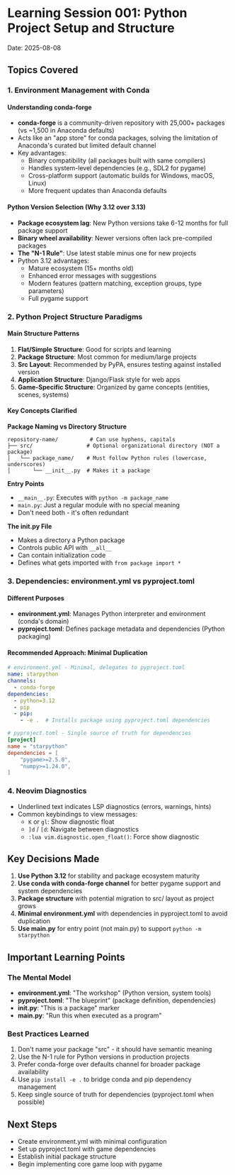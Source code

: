 # Learning Session 001: Python Project Setup and Structure
Date: 2025-08-08

## Topics Covered

### 1. Environment Management with Conda

#### Understanding conda-forge
- **conda-forge** is a community-driven repository with 25,000+ packages (vs ~1,500 in Anaconda defaults)
- Acts like an "app store" for conda packages, solving the limitation of Anaconda's curated but limited default channel
- Key advantages:
  - Binary compatibility (all packages built with same compilers)
  - Handles system-level dependencies (e.g., SDL2 for pygame)
  - Cross-platform support (automatic builds for Windows, macOS, Linux)
  - More frequent updates than Anaconda defaults

#### Python Version Selection (Why 3.12 over 3.13)
- **Package ecosystem lag**: New Python versions take 6-12 months for full package support
- **Binary wheel availability**: Newer versions often lack pre-compiled packages
- **The "N-1 Rule"**: Use latest stable minus one for new projects
- Python 3.12 advantages:
  - Mature ecosystem (15+ months old)
  - Enhanced error messages with suggestions
  - Modern features (pattern matching, exception groups, type parameters)
  - Full pygame support

### 2. Python Project Structure Paradigms

#### Main Structure Patterns
1. **Flat/Simple Structure**: Good for scripts and learning
2. **Package Structure**: Most common for medium/large projects
3. **Src Layout**: Recommended by PyPA, ensures testing against installed version
4. **Application Structure**: Django/Flask style for web apps
5. **Game-Specific Structure**: Organized by game concepts (entities, scenes, systems)

#### Key Concepts Clarified

**Package Naming vs Directory Structure**
```
repository-name/          # Can use hyphens, capitals
├── src/                 # Optional organizational directory (NOT a package)
│   └── package_name/    # Must follow Python rules (lowercase, underscores)
│       └── __init__.py  # Makes it a package
```

**Entry Points**
- `__main__.py`: Executes with `python -m package_name`
- `main.py`: Just a regular module with no special meaning
- Don't need both - it's often redundant

**The __init__.py File**
- Makes a directory a Python package
- Controls public API with `__all__`
- Can contain initialization code
- Defines what gets imported with `from package import *`

### 3. Dependencies: environment.yml vs pyproject.toml

#### Different Purposes
- **environment.yml**: Manages Python interpreter and environment (conda's domain)
- **pyproject.toml**: Defines package metadata and dependencies (Python packaging)

#### Recommended Approach: Minimal Duplication
```yaml
# environment.yml - Minimal, delegates to pyproject.toml
name: starpython
channels:
  - conda-forge
dependencies:
  - python=3.12
  - pip
  - pip:
    - -e .  # Installs package using pyproject.toml dependencies
```

```toml
# pyproject.toml - Single source of truth for dependencies
[project]
name = "starpython"
dependencies = [
    "pygame>=2.5.0",
    "numpy>=1.24.0",
]
```

### 4. Neovim Diagnostics
- Underlined text indicates LSP diagnostics (errors, warnings, hints)
- Common keybindings to view messages:
  - `K` or `gl`: Show diagnostic float
  - `]d` / `[d`: Navigate between diagnostics
  - `:lua vim.diagnostic.open_float()`: Force show diagnostic

## Key Decisions Made

1. **Use Python 3.12** for stability and package ecosystem maturity
2. **Use conda with conda-forge channel** for better pygame support and system dependencies
3. **Package structure** with potential migration to src/ layout as project grows
4. **Minimal environment.yml** with dependencies in pyproject.toml to avoid duplication
5. **Use __main__.py** for entry point (not main.py) to support `python -m starpython`

## Important Learning Points

### The Mental Model
- **environment.yml**: "The workshop" (Python version, system tools)
- **pyproject.toml**: "The blueprint" (package definition, dependencies)
- **__init__.py**: "This is a package" marker
- **__main__.py**: "Run this when executed as a program"

### Best Practices Learned
1. Don't name your package "src" - it should have semantic meaning
2. Use the N-1 rule for Python versions in production projects
3. Prefer conda-forge over defaults channel for broader package availability
4. Use `pip install -e .` to bridge conda and pip dependency management
5. Keep single source of truth for dependencies (pyproject.toml when possible)

## Next Steps
- Create environment.yml with minimal configuration
- Set up pyproject.toml with game dependencies
- Establish initial package structure
- Begin implementing core game loop with pygame